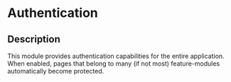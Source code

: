 # Authentication

## Description

This module provides authentication capabilities for the entire application.
When enabled, pages that belong to many (if not most) feature-modules automatically become protected.
